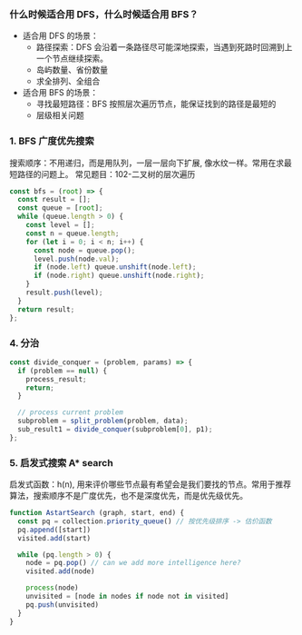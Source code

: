 ### 什么时候适合用 DFS，什么时候适合用 BFS？

- 适合用 DFS 的场景：
  - 路径探索：DFS 会沿着一条路径尽可能深地探索，当遇到死路时回溯到上一个节点继续探索。
  - 岛屿数量、省份数量
  - 求全排列、全组合
- 适合用 BFS 的场景：
  - 寻找最短路径：BFS 按照层次遍历节点，能保证找到的路径是最短的
  - 层级相关问题

### 1. BFS 广度优先搜索

搜索顺序：不用递归，而是用队列，一层一层向下扩展, 像水纹一样。常用在求最短路径的问题上。
常见题目：102-二叉树的层次遍历

```js
const bfs = (root) => {
  const result = [];
  const queue = [root];
  while (queue.length > 0) {
    const level = [];
    const n = queue.length;
    for (let i = 0; i < n; i++) {
      const node = queue.pop();
      level.push(node.val);
      if (node.left) queue.unshift(node.left);
      if (node.right) queue.unshift(node.right);
    }
    result.push(level);
  }
  return result;
};
```

### 4. 分治

```js
const divide_conquer = (problem, params) => {
  if (problem == null) {
    process_result;
    return;
  }

  // process current problem
  subproblem = split_problem(problem, data);
  sub_result1 = divide_conquer(subproblem[0], p1);
};
```

### 5. 启发式搜索 A\* search

启发式函数：h(n), 用来评价哪些节点最有希望会是我们要找的节点。常用于推荐算法，搜索顺序不是广度优先，也不是深度优先，而是优先级优先。

```js
function AstartSearch (graph, start, end) {
  const pq = collection.priority_queue() // 按优先级排序 -> 估价函数
  pq.append([start])
  visited.add(start)

  while (pq.length > 0) {
    node = pq.pop() // can we add more intelligence here?
    visited.add(node)

    process(node)
    unvisited = [node in nodes if node not in visited]
    pq.push(unvisited)
  }
}
```
